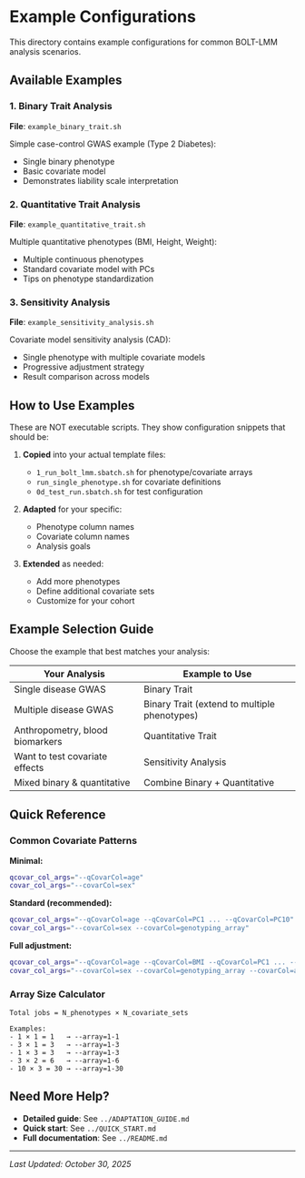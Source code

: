 # Example Configurations

This directory contains example configurations for common BOLT-LMM analysis scenarios.

## Available Examples

### 1. Binary Trait Analysis
**File**: `example_binary_trait.sh`

Simple case-control GWAS example (Type 2 Diabetes):
- Single binary phenotype
- Basic covariate model
- Demonstrates liability scale interpretation

### 2. Quantitative Trait Analysis
**File**: `example_quantitative_trait.sh`

Multiple quantitative phenotypes (BMI, Height, Weight):
- Multiple continuous phenotypes
- Standard covariate model with PCs
- Tips on phenotype standardization

### 3. Sensitivity Analysis
**File**: `example_sensitivity_analysis.sh`

Covariate model sensitivity analysis (CAD):
- Single phenotype with multiple covariate models
- Progressive adjustment strategy
- Result comparison across models

## How to Use Examples

These are NOT executable scripts. They show configuration snippets that should be:

1. **Copied** into your actual template files:
   - `1_run_bolt_lmm.sbatch.sh` for phenotype/covariate arrays
   - `run_single_phenotype.sh` for covariate definitions
   - `0d_test_run.sbatch.sh` for test configuration

2. **Adapted** for your specific:
   - Phenotype column names
   - Covariate column names
   - Analysis goals

3. **Extended** as needed:
   - Add more phenotypes
   - Define additional covariate sets
   - Customize for your cohort

## Example Selection Guide

Choose the example that best matches your analysis:

| Your Analysis | Example to Use |
|---------------|----------------|
| Single disease GWAS | Binary Trait |
| Multiple disease GWAS | Binary Trait (extend to multiple phenotypes) |
| Anthropometry, blood biomarkers | Quantitative Trait |
| Want to test covariate effects | Sensitivity Analysis |
| Mixed binary & quantitative | Combine Binary + Quantitative |

## Quick Reference

### Common Covariate Patterns

**Minimal:**
```bash
qcovar_col_args="--qCovarCol=age"
covar_col_args="--covarCol=sex"
```

**Standard (recommended):**
```bash
qcovar_col_args="--qCovarCol=age --qCovarCol=PC1 ... --qCovarCol=PC10"
covar_col_args="--covarCol=sex --covarCol=genotyping_array"
```

**Full adjustment:**
```bash
qcovar_col_args="--qCovarCol=age --qCovarCol=BMI --qCovarCol=PC1 ... --qCovarCol=PC10"
covar_col_args="--covarCol=sex --covarCol=genotyping_array --covarCol=assessment_center"
```

### Array Size Calculator

```
Total jobs = N_phenotypes × N_covariate_sets

Examples:
- 1 × 1 = 1   → --array=1-1
- 3 × 1 = 3   → --array=1-3
- 1 × 3 = 3   → --array=1-3
- 3 × 2 = 6   → --array=1-6
- 10 × 3 = 30 → --array=1-30
```

## Need More Help?

- **Detailed guide**: See `../ADAPTATION_GUIDE.md`
- **Quick start**: See `../QUICK_START.md`
- **Full documentation**: See `../README.md`

---

*Last Updated: October 30, 2025*

